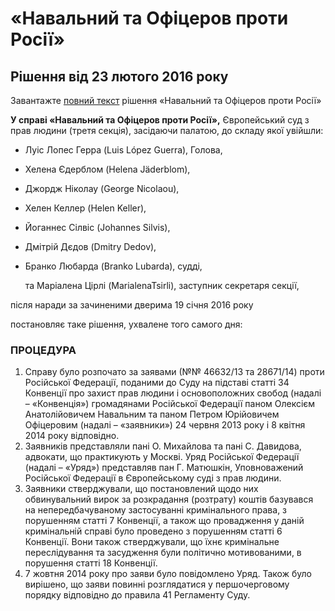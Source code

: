 # «Навальний та Офіцеров проти Росії»

## Рішення від 23 лютого 2016 року

Завантажте [повний текст](https://github.com/EducationalEra/hrights/tree/074987dc9b7a25cbe07b11db60eef1e48a6109fb/1/Attachment_4221281000000625005_CASE_OF_NAVALNYY_AND_OFITSEROV_v.RUSSIA_ukr.pdf) рішення «Навальний та Офіцеров проти Росії»

**У справі «Навальний та Офіцеров проти Росії»,** Європейський суд з прав людини \(третя секція\), засідаючи палатою, до складу якої увійшли:

* Луіс Лопес Герра \(Luis López Guerra\), Голова,
* Хелена Єдерблом \(Helena Jäderblom\),
* Джордж Ніколау \(George Nicolaou\),
* Хелен Келлер \(Helen Keller\),
* Йоганнес Сілвіс \(Johannes Silvis\),
* Дмітрій Дєдов \(Dmitry Dedov\),
* Бранко Любарда \(Branko Lubarda\), судді,

  та Маріалена Цірлі \(MarialenaTsirli\), заступник секретаря секції,

після наради за зачиненими дверима 19 січня 2016 року

постановляє таке рішення, ухвалене того самого дня:

### ПРОЦЕДУРА

1. Справу було розпочато за заявами \(№№ 46632/13 та 28671/14\) проти Російської Федерації, поданими до Суду на підставі статті 34 Конвенції про захист прав людини і основоположних свобод \(надалі – «Конвенція»\) громадянами Російської Федерації паном Олексієм Анатолійовичем Навальним та паном Петром Юрійовичем Офіцеровим \(надалі – «заявники»\) 24 червня 2013 року і 8 квітня 2014 року відповідно.
2. Заявників представляли пані О. Михайлова та пані С. Давидова, адвокати, що практикують у Москві. Уряд Російської Федерації \(надалі – «Уряд»\) представляв пан Г. Матюшкін, Уповноважений Російської Федерації в Європейському суді з прав людини.
3. Заявники стверджували, що постановлений щодо них обвинувальний вирок за розкрадання \(розтрату\) коштів базувався на непередбачуваному застосуванні кримінального права, з порушенням статті 7 Конвенції, а також що провадження у даній кримінальній справі було проведено з порушенням статті 6 Конвенції. Вони також стверджували, що їхнє кримінальне переслідування та засудження були політично мотивованими, в порушення статті 18 Конвенції.
4. 7 жовтня 2014 року про заяви було повідомлено Уряд. Також було вирішено, що заяви повинні розглядатися у першочерговому порядку відповідно до правила 41 Регламенту Суду.

